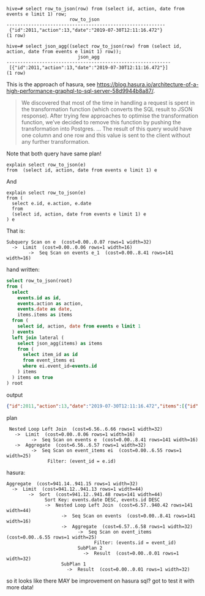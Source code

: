 ```
hive=# select row_to_json(row) from (select id, action, date from events e limit 1) row;
                       row_to_json
----------------------------------------------------------
 {"id":2011,"action":13,"date":"2019-07-30T12:11:16.472"}
(1 row)

hive=# select json_agg((select row_to_json(row) from (select id, action, date from events e limit 1) row));
                          json_agg
------------------------------------------------------------
 [{"id":2011,"action":13,"date":"2019-07-30T12:11:16.472"}]
(1 row)
```

This is the approach of hasura, see https://blog.hasura.io/architecture-of-a-high-performance-graphql-to-sql-server-58d9944b8a87/.

> We discovered that most of the time in handling a request is spent in the transformation function (which converts the SQL result to JSON response).
> After trying few approaches to optimise the transformation function, we’ve decided to remove this function by pushing the transformation into Postgres.
> ...
> The result of this query would have one column and one row and this value is sent to the client without any further transformation.


Note that both query have same plan!

    explain select row_to_json(e)
    from  (select id, action, date from events e limit 1) e

And

    explain select row_to_json(e)
    from (
      select e.id, e.action, e.date
      from
      (select id, action, date from events e limit 1) e
    ) e

That is:

    Subquery Scan on e  (cost=0.00..0.07 rows=1 width=32)
      ->  Limit  (cost=0.00..0.06 rows=1 width=16)
            ->  Seq Scan on events e_1  (cost=0.00..8.41 rows=141 width=16)

hand written:

```sql
select row_to_json(root)
from (
  select
    events.id as id,
    events.action as action,
    events.date as date,
    items.items as items
  from (
    select id, action, date from events e limit 1
  ) events
  left join lateral (
    select json_agg(items) as items
    from (
      select item_id as id
      from event_items ei
      where ei.event_id=events.id
    ) items
  ) items on true
) root
```

output

```json
{"id":2011,"action":13,"date":"2019-07-30T12:11:16.472","items":[{"id":"303960C94069DB4000000000"}]}
```

plan

```
 Nested Loop Left Join  (cost=6.56..6.66 rows=1 width=32)
   ->  Limit  (cost=0.00..0.06 rows=1 width=16)
         ->  Seq Scan on events e  (cost=0.00..8.41 rows=141 width=16)
   ->  Aggregate  (cost=6.56..6.57 rows=1 width=32)
         ->  Seq Scan on event_items ei  (cost=0.00..6.55 rows=1 width=25)
               Filter: (event_id = e.id)
```

hasura:

```
Aggregate  (cost=941.14..941.15 rows=1 width=32)
  ->  Limit  (cost=941.12..941.13 rows=1 width=44)
        ->  Sort  (cost=941.12..941.48 rows=141 width=44)
              Sort Key: events.date DESC, events.id DESC
              ->  Nested Loop Left Join  (cost=6.57..940.42 rows=141 width=44)
                    ->  Seq Scan on events  (cost=0.00..8.41 rows=141 width=16)
                    ->  Aggregate  (cost=6.57..6.58 rows=1 width=32)
                          ->  Seq Scan on event_items  (cost=0.00..6.55 rows=1 width=25)
                                Filter: (events.id = event_id)
                          SubPlan 2
                            ->  Result  (cost=0.00..0.01 rows=1 width=32)
                    SubPlan 1
                      ->  Result  (cost=0.00..0.01 rows=1 width=32)
```

so it looks like there MAY be improvement on hasura sql?
got to test it with more data!
